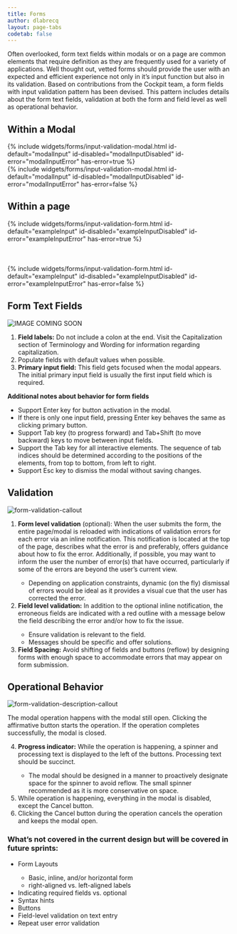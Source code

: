 ```yaml
---
title: Forms
author: dlabrecq
layout: page-tabs
codetab: false
---
```

<div class="tab-content">
  <div role="tabpanel" class="tab-pane active" id="overview">
    <p>Often overlooked, form text fields within modals or on a page are common elements that require definition as they
     are frequently used for a variety of applications. Well thought out, vetted forms should provide the user with an
     expected and efficient experience not only in it’s input function but also in its validation. Based on
     contributions from the Cockpit team, a form fields with input validation pattern has been devised. This pattern
     includes details about the form text fields, validation at both the form and field level as well as operational
     behavior.</p>
    <h2 id="example-overview-1">Within a Modal</h2>
    <div class="example-pf">
      {% include widgets/forms/input-validation-modal.html id-default="modalInput" id-disabled="modalInputDisabled" id-error="modalInputError" has-error=true %}
    </div>
    <div class="example-pf">
      {% include widgets/forms/input-validation-modal.html id-default="modalInput" id-disabled="modalInputDisabled" id-error="modalInputError" has-error=false %}
    </div>
    <h2 id="example-overview-1">Within a page</h2>
    <div class="example-pf">
      {% include widgets/forms/input-validation-form.html id-default="exampleInput" id-disabled="exampleInputDisabled" id-error="exampleInputError" has-error=true %}
    </div>
    <div class="example-pf" style="margin-top: 50px;">
      {% include widgets/forms/input-validation-form.html id-default="exampleInput" id-disabled="exampleInputDisabled" id-error="exampleInputError" has-error=false %}
    </div>
  </div>
  <div role="tabpanel" class="tab-pane" id="design">
    <h2>Form Text Fields</h2>
    <div class="row">
      <div class="col-md-8 col-lg-7">
        <p><img class="example-image" src="{{site.baseurl}}assets/img/TBD.png" alt="IMAGE COMING SOON"/></p>
      </div>
      <div class="col-md-4 col-lg-5">
        <ol>
          <li><b>Field labels:</b> Do not include a colon at the end. Visit the Capitalization section of Terminology and Wording for information regarding capitalization. </li>
          <li>Populate fields with default values when possible.</li>
          <li><b>Primary input field:</b> This field gets focused when the modal appears. The initial primary input field is usually the first input field which is required. </li>
        </ol>
        <p><b>Additional notes about behavior for form fields</b></p>
        <ul>
          <li>Support Enter key for button activation in the modal. </li>
          <li>If there is only one input field, pressing Enter key behaves the same as clicking primary button.</li>
          <li>Support Tab key (to progress forward) and Tab+Shift (to move backward) keys to move between input fields. </li>
          <li>Support the Tab key for all interactive elements. The sequence of tab indices should be determined according to the positions of the elements, from top to bottom, from left to right. </li>
          <li>Support Esc key to dismiss the modal without saving changes.</li>
        </ul>
      </div>
    </div>
    <h2>Validation</h2>
    <div class="row">
      <div class="col-md-8 col-lg-7">
        <p><img class="example-image" src="{{site.baseurl}}assets/img/FormValidation_Description1.png" alt="form-validation-callout"/></p>
      </div>
      <div class="col-md-4 col-lg-5">
        <ol>
          <li><b>Form level validation</b> (optional): When the user submits the form, the entire page/modal is reloaded with indications of validation errors for each error via an inline notification.   This notification is located at the top of the page, describes what the error is and preferably, offers guidance about how to fix the error. Additionally, if possible, you may want to inform the user the number of error(s) that have occurred, particularly if some of the errors are beyond the user’s current view.</li>
          <ul>
            <li>Depending on application constraints, dynamic (on the fly) dismissal of errors would be ideal as it provides a visual cue that the user has corrected the error.  </li>
          </ul>
          <li><b>Field level validation:</b> In addition to the optional inline notification, the erroneous fields are indicated with a red outline with a message below the field describing the error and/or how to fix the issue.</li>
          <ul>
            <li>Ensure validation is relevant to the field.</li>
            <li>Messages should be specific and offer solutions.</li>
          </ul>
          <li><b>Field Spacing:</b> Avoid shifting of fields and buttons (reflow) by designing forms with enough space to accommodate errors that may appear on form submission.</li>
        </ol>
      </div>
    </div>
    <h2>Operational Behavior</h2>
    <div class="row">
      <div class="col-md-8 col-lg-7">
        <p><img class="example-image" src="{{site.baseurl}}assets/img/FormValidation_Description1.png" alt="form-validation-description-callout"/></p>
      </div>
      <div class="col-md-4 col-lg-5">
        <p>The modal operation happens with the modal still open. Clicking the affirmative button starts the operation.
        If the operation completes successfully, the modal is closed.</p>
        <ol start="4">
          <li><b>Progress indicator:</b> While the operation is happening, a spinner and processing text is displayed to the left of the buttons. Processing text should be succinct.</li>
          <ul>
            <li>The modal should be designed in a manner to proactively designate space for the spinner to avoid reflow. The small spinner recommended as it is more conservative on space.  </li>
          </ul>
          <li>While operation is happening, everything in the modal is disabled, except the Cancel button.</li>
          <li>Clicking the Cancel button during the operation cancels the operation and keeps the modal open.</li>
        </ol>
      </div>
    </div>
    <h3>What’s not covered in the current design but will be covered in future sprints:</h3>
    <ul>
      <li>Form Layouts</li>
      <ul>
        <li>Basic, inline, and/or horizontal form</li>
        <li>right-aligned vs. left-aligned labels</li>
      </ul>
      <li>Indicating required fields vs. optional</li>
      <li>Syntax hints</li>
      <li>Buttons</li>
      <li>Field-level validation on text entry</li>
      <li>Repeat user error validation</li>
    </ul>
  </div>
</div>

